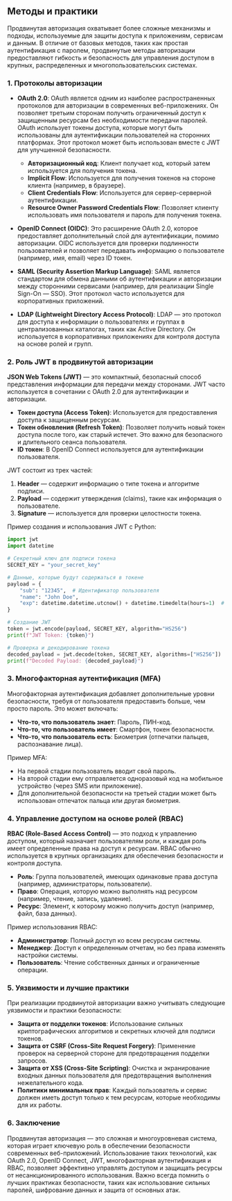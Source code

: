 ## Методы и практики
Продвинутая авторизация охватывает более сложные механизмы и подходы, используемые для защиты доступа к приложениям, сервисам и данным. В отличие от базовых методов, таких как простая аутентификация с паролем, продвинутые методы авторизации предоставляют гибкость и безопасность для управления доступом в крупных, распределенных и многопользовательских системах.

### 1. Протоколы авторизации

- **OAuth 2.0**: OAuth является одним из наиболее распространенных протоколов для авторизации в современных веб-приложениях. Он позволяет третьим сторонам получить ограниченный доступ к защищенным ресурсам без необходимости передачи паролей. OAuth использует токены доступа, которые могут быть использованы для аутентификации пользователей на сторонних платформах. Этот протокол может быть использован вместе с JWT для улучшенной безопасности.

  - **Авторизационный код**: Клиент получает код, который затем используется для получения токена.
  - **Implicit Flow**: Используется для получения токенов на стороне клиента (например, в браузере).
  - **Client Credentials Flow**: Используется для сервер-серверной аутентификации.
  - **Resource Owner Password Credentials Flow**: Позволяет клиенту использовать имя пользователя и пароль для получения токена.

- **OpenID Connect (OIDC)**: Это расширение OAuth 2.0, которое предоставляет дополнительный слой для аутентификации, помимо авторизации. OIDC используется для проверки подлинности пользователей и позволяет передавать информацию о пользователе (например, имя, email) через ID токен.

- **SAML (Security Assertion Markup Language)**: SAML является стандартом для обмена данными об аутентификации и авторизации между сторонними сервисами (например, для реализации Single Sign-On — SSO). Этот протокол часто используется для корпоративных приложений.

- **LDAP (Lightweight Directory Access Protocol)**: LDAP — это протокол для доступа к информации о пользователях и группах в централизованных каталогах, таких как Active Directory. Он используется в корпоративных приложениях для контроля доступа на основе ролей и групп.

### 2. Роль JWT в продвинутой авторизации

**JSON Web Tokens (JWT)** — это компактный, безопасный способ представления информации для передачи между сторонами. JWT часто используется в сочетании с OAuth 2.0 для аутентификации и авторизации.

- **Токен доступа (Access Token)**: Используется для предоставления доступа к защищенным ресурсам.
- **Токен обновления (Refresh Token)**: Позволяет получить новый токен доступа после того, как старый истечет. Это важно для безопасного и длительного сеанса пользователя.
- **ID токен**: В OpenID Connect используется для аутентификации пользователя.

JWT состоит из трех частей:
1. **Header** — содержит информацию о типе токена и алгоритме подписи.
2. **Payload** — содержит утверждения (claims), такие как информация о пользователе.
3. **Signature** — используется для проверки целостности токена.

Пример создания и использования JWT с Python:

```python
import jwt
import datetime

# Секретный ключ для подписи токена
SECRET_KEY = "your_secret_key"

# Данные, которые будут содержаться в токене
payload = {
    "sub": "12345",  # Идентификатор пользователя
    "name": "John Doe",
    "exp": datetime.datetime.utcnow() + datetime.timedelta(hours=1)  # Время жизни токена
}

# Создание JWT
token = jwt.encode(payload, SECRET_KEY, algorithm="HS256")
print(f"JWT Token: {token}")

# Проверка и декодирование токена
decoded_payload = jwt.decode(token, SECRET_KEY, algorithms=["HS256"])
print(f"Decoded Payload: {decoded_payload}")
```

### 3. Многофакторная аутентификация (MFA)

Многофакторная аутентификация добавляет дополнительные уровни безопасности, требуя от пользователя предоставить больше, чем просто пароль. Это может включать:

- **Что-то, что пользователь знает**: Пароль, ПИН-код.
- **Что-то, что пользователь имеет**: Смартфон, токен безопасности.
- **Что-то, что пользователь есть**: Биометрия (отпечатки пальцев, распознавание лица).

Пример MFA:
- На первой стадии пользователь вводит свой пароль.
- На второй стадии ему отправляется одноразовый код на мобильное устройство (через SMS или приложение).
- Для дополнительной безопасности на третьей стадии может быть использован отпечаток пальца или другая биометрия.

### 4. Управление доступом на основе ролей (RBAC)

**RBAC (Role-Based Access Control)** — это подход к управлению доступом, который назначает пользователям роли, и каждая роль имеет определенные права на доступ к ресурсам. RBAC обычно используется в крупных организациях для обеспечения безопасности и контроля доступа.

- **Роль**: Группа пользователей, имеющих одинаковые права доступа (например, администраторы, пользователи).
- **Право**: Операция, которую можно выполнять над ресурсом (например, чтение, запись, удаление).
- **Ресурс**: Элемент, к которому можно получить доступ (например, файл, база данных).

Пример использования RBAC:
- **Администратор**: Полный доступ ко всем ресурсам системы.
- **Менеджер**: Доступ к определенным отчетам, но без права изменять настройки системы.
- **Пользователь**: Чтение собственных данных и ограниченные операции.

### 5. Уязвимости и лучшие практики

При реализации продвинутой авторизации важно учитывать следующие уязвимости и практики безопасности:

- **Защита от подделки токенов**: Использование сильных криптографических алгоритмов и секретных ключей для подписи токенов.
- **Защита от CSRF (Cross-Site Request Forgery)**: Применение проверок на серверной стороне для предотвращения подделки запросов.
- **Защита от XSS (Cross-Site Scripting)**: Очистка и экранирование входных данных пользователя для предотвращения выполнения нежелательного кода.
- **Политики минимальных прав**: Каждый пользователь и сервис должен иметь доступ только к тем ресурсам, которые необходимы для их работы.

### 6. Заключение

Продвинутая авторизация — это сложная и многоуровневая система, которая играет ключевую роль в обеспечении безопасности современных веб-приложений. Использование таких технологий, как OAuth 2.0, OpenID Connect, JWT, многофакторная аутентификация и RBAC, позволяет эффективно управлять доступом и защищать ресурсы от несанкционированного использования. Важно всегда помнить о лучших практиках безопасности, таких как использование сильных паролей, шифрование данных и защита от основных атак.
